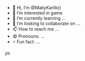 - 👋 Hi, I’m @MaliyKarlik))
- 👀 I’m interested in game
- 🌱 I’m currently learning ...
- 💞️ I’m looking to collaborate on ...
- 📫 How to reach me ...
- 😄 Pronouns: ...
- ⚡ Fun fact: ...

<!---
MaliyKarlik/MaliyKarlik is a ✨ special ✨ repository because its `README.md` (this file) appears on your GitHub profile.
You can click the Preview link to take a look at your changes.
--->jm
